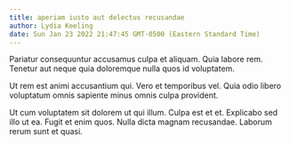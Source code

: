 ```yaml
---
title: aperiam iusto aut delectus recusandae
author: Lydia Keeling
date: Sun Jan 23 2022 21:47:45 GMT-0500 (Eastern Standard Time)
---
```

Pariatur consequuntur accusamus culpa et aliquam. Quia labore rem. Tenetur aut neque quia doloremque nulla quos id voluptatem.

 Ut rem est animi accusantium qui. Vero et temporibus vel. Quia odio libero voluptatum omnis sapiente minus omnis culpa provident.

 Ut cum voluptatem sit dolorem ut qui illum. Culpa est et et. Explicabo sed illo ut ea. Fugit et enim quos. Nulla dicta magnam recusandae. Laborum rerum sunt et quasi.